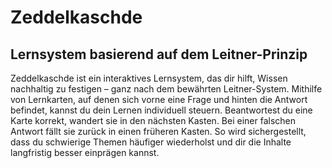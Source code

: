 # Zeddelkaschde
## Lernsystem basierend auf dem Leitner-Prinzip
Zeddelkaschde ist ein interaktives Lernsystem, das dir hilft, Wissen nachhaltig zu festigen – ganz nach dem bewährten Leitner-System.
Mithilfe von Lernkarten, auf denen sich vorne eine Frage und hinten die Antwort befindet, kannst du dein Lernen individuell steuern.
Beantwortest du eine Karte korrekt, wandert sie in den nächsten Kasten.
Bei einer falschen Antwort fällt sie zurück in einen früheren Kasten.
So wird sichergestellt, dass du schwierige Themen häufiger wiederholst und dir die Inhalte langfristig besser einprägen kannst.
